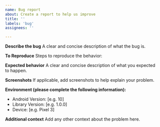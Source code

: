 ```yaml
---
name: Bug report
about: Create a report to help us improve
title: ''
labels: 'bug'
assignees: ''

---
```


**Describe the bug**
A clear and concise description of what the bug is.

**To Reproduce**
Steps to reproduce the behavior:

**Expected behavior**
A clear and concise description of what you expected to happen.

**Screenshots**
If applicable, add screenshots to help explain your problem.

**Environment (please complete the following information):**
- Android Version: [e.g. 10]
- Library Version: [e.g. 1.0.0]
- Device: [e.g. Pixel 3]

**Additional context**
Add any other context about the problem here.